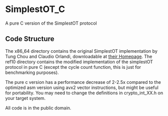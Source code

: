 # SimplestOT_C
A pure C version of the SimplestOT protocol

## Code Structure

The x86_64 directory contains the original SimplestOT implementation by Tung Chou and Claudio Orlandi, downloadable at [their Homepage](http://users-cs.au.dk/orlandi/simpleOT/).
The ref10 directory contains the modified implementation of the simplestOT protocol in pure C (except the cycle count function, this is just for benchmarking purposes).

The pure c version has a performance decrease of 2-2.5x compared to the optimized asm version using avx2 vector instructions, but might be useful for portability.
You may need to change the definitions in crypto_int_XX.h on your target system.

All code is in the public domain.
